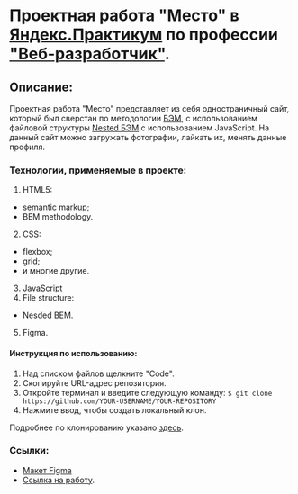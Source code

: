 # Проектная работа "Место" в [Яндекс.Практикум](https://practicum.yandex.ru) по профессии ["Веб-разработчик"](https://practicum.yandex.ru/web/).

## Описание:
Проектная работа "Место" представляет из себя одностраничный сайт, который был сверстан по методологии [БЭМ](https://ru.bem.info/methodology/), c использованием файловой структуры [Nested БЭМ](https://ru.bem.info/methodology/filestructure/#nested) с использованием JavaScript. На данный сайт можно загружать фотографии, лайкать их, менять данные профиля.

### Технологии, применяемые в проекте:
1. HTML5:
* semantic markup;
* BEM methodology.
2. CSS:
* flexbox;
* grid;
* и многие другие.
3. JavaScript
4. File structure:
* Nesded BEM.
5. Figma.

#### Инструкция по использованию:

1. Над списком файлов щелкните "Code".
2. Скопируйте URL-адрес репозитория.
3. Откройте терминал и введите следующую команду:
```$ git clone https://github.com/YOUR-USERNAME/YOUR-REPOSITORY```
4. Нажмите ввод, чтобы создать локальный клон.

Подробнее по клонированию указано [здесь](https://docs.github.com/ru/repositories/creating-and-managing-repositories/cloning-a-repository).

### Ссылки:

* [Макет Figma](https://www.figma.com/file/2cn9N9jSkmxD84oJik7xL7/JavaScript.-Sprint-4?node-id=0%3A1)
* [Ссылка на работу](https://senpaisun.github.io/mesto/).
